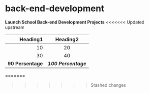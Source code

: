 # back-end-development

**Launch School Back-end Development Projects**
<<<<<<< Updated upstream

| Heading1 | Heading2
|    ---:  |  :----:
|    10    |  20    
|    30    |  40
| **90 Persentage**  | **_100 Percentage_**
=======
>>>>>>> Stashed changes
